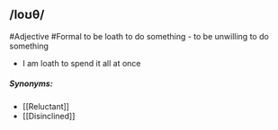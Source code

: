## /loʊθ/ 
#Adjective  #Formal
to be loath to do something - to be unwilling to do something

- I am loath to spend it all at once

##### Synonyms:
- [[Reluctant]]
- [[Disinclined]]